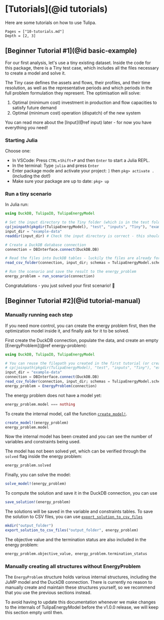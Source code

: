 # [Tutorials](@id tutorials)

Here are some tutorials on how to use Tulipa.

```@contents
Pages = ["10-tutorials.md"]
Depth = [2, 3]
```

## [Beginner Tutorial #1](@id basic-example)

For our first analysis, let's use a tiny existing dataset.
Inside the code for this package, there is a Tiny test case, which includes all the files necessary to create a model and solve it.

The Tiny case defines the assets and flows, their profiles, and their time resolution, as well as the representative periods and which periods in the full problem formulation they represent.
The optimisation will solve:

1. Optimal (minimum cost) investment in production and flow capacities to satisfy future demand
1. Optimal (minimum cost) operation (dispatch) of the new system

You can read more about the [Input](@ref input) later - for now you have everything you need!

### Starting Julia

Choose one:

- In VSCode: Press `CTRL`+`Shift`+`P` and then `Enter` to start a Julia REPL.
- In the terminal: Type `julia` and press `Enter`
- Enter package mode and activate your project: `]` then `pkg> activate .` (including the dot!)
- Make sure your package are up to date: `pkg> up`

### Run a tiny scenario

In Julia run:

```julia @example basics
using DuckDB, TulipaIO, TulipaEnergyModel

# Set the input directory to the Tiny folder (which is in the test folder of the package)
cp(joinpath(pkgdir(TulipaEnergyModel), "test", "inputs", "Tiny"), "example-data") # Create the path to the test folder
input_dir = "example-data"
readdir(input_dir) # Check the input directory is correct - this should show the names of the files in the folder

# Create a DuckDB database connection
connection = DBInterface.connect(DuckDB.DB)

# Read the files into DuckDB tables - luckily the files are already formatted to fit the Model Schema
read_csv_folder(connection, input_dir; schemas = TulipaEnergyModel.schema_per_table_name)

# Run the scenario and save the result to the energy_problem
energy_problem = run_scenario(connection)
```

Congratulations - you just solved your first scenario! 🌷

<!-- TODO : Add looking at results -->

## [Beginner Tutorial #2](@id tutorial-manual)

### Manually running each step

If you need more control, you can create the energy problem first, then the optimization model inside it, and finally ask for it to be solved.

First create the DuckDB connection, populate the data, and create an empty [EnergyProblem](@ref energy-problem):

```julia @example basics
using DuckDB, TulipaIO, TulipaEnergyModel

# You can reuse the filepath you created in the first tutorial (or create it with the commented line below)
# cp(joinpath(pkgdir(TulipaEnergyModel), "test", "inputs", "Tiny"), "example-data") # Create the path to the test folder
input_dir = "example-data"
connection = DBInterface.connect(DuckDB.DB)
read_csv_folder(connection, input_dir; schemas = TulipaEnergyModel.schema_per_table_name)
energy_problem = EnergyProblem(connection)
```

The energy problem does not have a model yet:

```julia @example basics
energy_problem.model === nothing
```

To create the internal model, call the function [`create_model!`](@ref).

```julia @example basics
create_model!(energy_problem)
energy_problem.model
```

Now the internal model has been created and you can see the number of variables and constraints being used.

The model has not been solved yet, which can be verified through the `solved` flag inside the energy problem:

```julia @example basics
energy_problem.solved
```

Finally, you can solve the model:

```julia @example basics
solve_model!(energy_problem)
```

To compute the solution and save it in the DuckDB connection, you can use

```julia @example basics
save_solution!(energy_problem)
```

The solutions will be saved in the variable and constraints tables.
To save the solution to CSV files, you can use [`export_solution_to_csv_files`](@ref)

```julia @example basics
mkdir("output_folder")
export_solution_to_csv_files("output_folder", energy_problem)
```

The objective value and the termination status are also included in the energy problem:

```julia @example basics
energy_problem.objective_value, energy_problem.termination_status
```

### Manually creating all structures without EnergyProblem

The `EnergyProblem` structure holds various internal structures, including the JuMP model and the DuckDB connection.
There is currently no reason to manually create and maintain these structures yourself, so we recommend that you use the previous sections instead.

To avoid having to update this documentation whenever we make changes to the internals of TulipaEnergyModel before the v1.0.0 release, we will keep this section empty until then.
